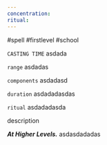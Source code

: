 ```yaml
---
concentration: 
ritual:
---
```

#spell #firstlevel #school

`CASTING TIME`
asdada

`range`
asdadas

`components`
asdadasd

`duration`
asdadadasdas

`ritual`
asdadadasda

description

***At Higher Levels.*** asdasdadadas